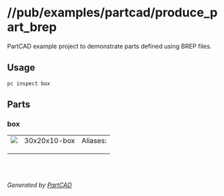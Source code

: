 # //pub/examples/partcad/produce_part_brep

PartCAD example project to demonstrate parts defined using BREP files.

## Usage
```shell
pc inspect box
```


## Parts

### box
<table><tr>
<td valign=top><a href="box.brep"><img src="././box.svg" style="width: auto; height: auto; max-width: 200px; max-height: 200px;"></a></td>
<td valign=top>30x20x10-box</td>
<td valign=top>Aliases:<br/><ul></ul></td>
</tr></table>

<br/><br/>

*Generated by [PartCAD](https://partcad.org/)*
